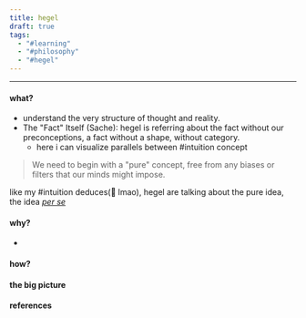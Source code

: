 ```yaml
---
title: hegel
draft: true
tags:
  - "#learning"
  - "#philosophy"
  - "#hegel"
---
```

 
---


#### what?
* understand the very structure of thought and reality.
* The "Fact" Itself (Sache): hegel is referring about the fact without our preconceptions, a fact without a shape, without category.
	* here i can visualize parallels between #intuition concept

> We need to begin with a "pure" concept, free from any biases or filters that our minds might impose.

like my #intuition deduces(🤣 lmao), hegel are talking about the pure idea, the idea [*per se*](https://dictionary.cambridge.org/dictionary/english/per-se)

#### why?

* 

#### how?

#### the big picture


#### references



